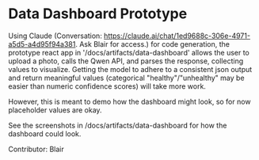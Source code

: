 # Data Dashboard Prototype

Using Claude (Conversation: https://claude.ai/chat/1ed9688c-306e-4971-a5d5-a4d95f94a381. Ask Blair for access.) for code generation, the prototype react app in '/docs/artifacts/data-dashboard' allows the user to upload a photo, calls the Qwen API, and parses the response, collecting values to visualize. Getting the model to adhere to a consistent json output and return meaningful values (categorical "healthy"/"unhealthy" may be easier than numeric confidence scores) will take more work. 

However, this is meant to demo how the dashboard might look, so for now placeholder values are okay. 

See the screenshots in /docs/artifacts/data-dashboard for how the dashboard could look.

Contributor: Blair

